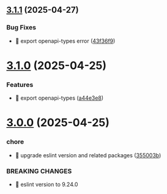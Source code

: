 ## [3.1.1](https://github.com/yl617341586/swagger-2-typescript/compare/v3.1.0...v3.1.1) (2025-04-27)


### Bug Fixes

* 🐛 export openapi-types  error ([43f36f9](https://github.com/yl617341586/swagger-2-typescript/commit/43f36f9a21c6fa4510e21218efac4b64f6b3aada))

# [3.1.0](https://github.com/yl617341586/swagger-2-typescript/compare/v3.0.0...v3.1.0) (2025-04-25)


### Features

* 🎸 export openapi-types ([a44e3e8](https://github.com/yl617341586/swagger-2-typescript/commit/a44e3e8ce6a8689ca7f25340700442e1f3de6f7f))

# [3.0.0](https://github.com/yl617341586/swagger-2-typescript/compare/v2.0.7...v3.0.0) (2025-04-25)


### chore

* 🤖 upgrade eslint version and related packages ([355003b](https://github.com/yl617341586/swagger-2-typescript/commit/355003b77c3ba596d6b119f9a9b737f30416ef77))


### BREAKING CHANGES

* 🧨 eslint version to 9.24.0
